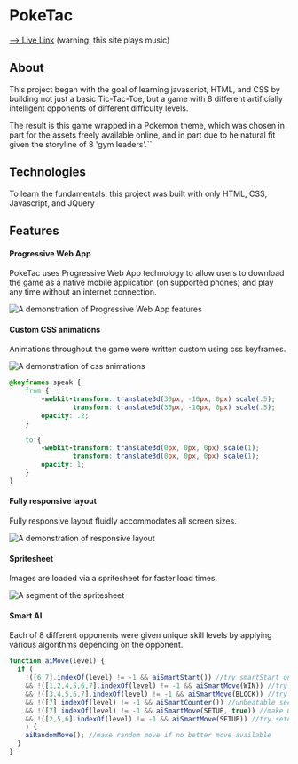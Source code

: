 # PokeTac

[--> Live Link](https://www.poketac.com) (warning: this site plays music)

## About
This project began with the goal of learning javascript, HTML, and CSS by building not just a basic Tic-Tac-Toe, but a game with 8 different artificially intelligent opponents of different difficulty levels.

The result is this game wrapped in a Pokemon theme, which was chosen in part for the assets freely available online, and in part due to he natural fit given the storyline of 8 'gym leaders'.``

## Technologies
To learn the fundamentals, this project was built with only HTML, CSS, Javascript, and JQuery

## Features

#### Progressive Web App
PokeTac uses Progressive Web App technology to allow users to download the game as a native mobile application (on supported phones) and play any time without an internet connection.

![A demonstration of Progressive Web App features](http://res.cloudinary.com/dvcr1kq1u/image/upload/v1510638619/progressive_web_app_small_ctg5ey.gif)

#### Custom CSS animations
Animations throughout the game were written custom using css keyframes.

![A demonstration of css animations](http://res.cloudinary.com/dvcr1kq1u/image/upload/v1510636289/animation_mqt7e2.gif)

```css
@keyframes speak {
    from {
        -webkit-transform: translate3d(30px, -10px, 0px) scale(.5);
                transform: translate3d(30px, -10px, 0px) scale(.5);
        opacity: .2;
    }

    to {
        -webkit-transform: translate3d(0px, 0px, 0px) scale(1);
                transform: translate3d(0px, 0px, 0px) scale(1);
        opacity: 1;
    }
}
```

#### Fully responsive layout
Fully responsive layout fluidly accommodates all screen sizes.

![A demonstration of responsive layout](http://res.cloudinary.com/dvcr1kq1u/image/upload/v1510636290/responsive_pifxzj.gif)

#### Spritesheet
Images are loaded via a spritesheet for faster load times.

![A segment of the spritesheet](http://res.cloudinary.com/dvcr1kq1u/image/upload/v1510638794/Screen_Shot_2017-11-13_at_9.52.17_PM_g1lsfn.png)

#### Smart AI
Each of 8 different opponents were given unique skill levels by applying various algorithms depending on the opponent.

```js
function aiMove(level) {
  if (
    !([6,7].indexOf(level) != -1 && aiSmartStart()) //try smartStart on appropriate ai level
    && !([1,2,4,5,6,7].indexOf(level) != -1 && aiSmartMove(WIN)) //try win on appropriate ai level
    && !([3,4,5,6,7].indexOf(level) != -1 && aiSmartMove(BLOCK)) //try block on appropriate ai level
    && !([7].indexOf(level) != -1 && aiSmartCounter()) //unbeatable second ai move
    && !([7].indexOf(level) != -1 && aiSmartMove(SETUP, true)) //make unbeatable setup move (i.e. do a double setup if possible)
    && !([2,5,6].indexOf(level) != -1 && aiSmartMove(SETUP)) //try setup on appropriate ai level
    ) {
    aiRandomMove(); //make random move if no better move available
  }
}
```
